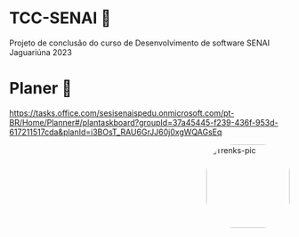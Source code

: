 # TCC-SENAI 🛬

Projeto de conclusão do curso de Desenvolvimento de software SENAI Jaguariúna 2023




# Planer 📑

https://tasks.office.com/sesisenaispedu.onmicrosoft.com/pt-BR/Home/Planner#/plantaskboard?groupId=37a45445-f239-436f-953d-617211517cda&planId=i3BOsT_RAU6GrJJ60j0xgWQAGsEq


<img align="right" alt="Trenks-pic" height="150" style="border-radius:50px;" src="https://media.giphy.com/media/xThta1D1sicon7bDpu/giphy.gif">
